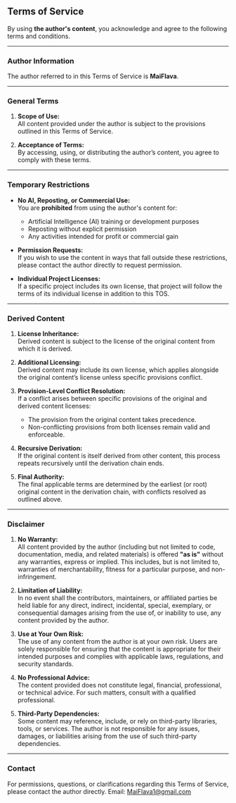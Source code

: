 ## **Terms of Service**

By using **the author's content**, you acknowledge and agree to the following terms and conditions.

---

### **Author Information**

The author referred to in this Terms of Service is **MaiFlava**.

---

### **General Terms**

1. **Scope of Use:**  
   All content provided under the author is subject to the provisions outlined in this Terms of Service.  
   
2. **Acceptance of Terms:**  
   By accessing, using, or distributing the author’s content, you agree to comply with these terms.

---

### **Temporary Restrictions**

- **No AI, Reposting, or Commercial Use:**  
  You are **prohibited** from using the author's content for:  
  - Artificial Intelligence (AI) training or development purposes  
  - Reposting without explicit permission  
  - Any activities intended for profit or commercial gain  

- **Permission Requests:**  
  If you wish to use the content in ways that fall outside these restrictions, please contact the author directly to request permission.  

- **Individual Project Licenses:**  
  If a specific project includes its own license, that project will follow the terms of its individual license in addition to this TOS.

---

### **Derived Content**

1. **License Inheritance:**  
   Derived content is subject to the license of the original content from which it is derived.  

2. **Additional Licensing:**  
   Derived content may include its own license, which applies alongside the original content’s license unless specific provisions conflict.  

3. **Provision-Level Conflict Resolution:**  
   If a conflict arises between specific provisions of the original and derived content licenses:  
   - The provision from the original content takes precedence.  
   - Non-conflicting provisions from both licenses remain valid and enforceable.  

4. **Recursive Derivation:**  
   If the original content is itself derived from other content, this process repeats recursively until the derivation chain ends.  

5. **Final Authority:**  
   The final applicable terms are determined by the earliest (or root) original content in the derivation chain, with conflicts resolved as outlined above.

---

### **Disclaimer**

1. **No Warranty:**  
   All content provided by the author (including but not limited to code, documentation, media, and related materials) is offered **"as is"** without any warranties, express or implied. This includes, but is not limited to, warranties of merchantability, fitness for a particular purpose, and non-infringement.  

2. **Limitation of Liability:**  
   In no event shall the contributors, maintainers, or affiliated parties be held liable for any direct, indirect, incidental, special, exemplary, or consequential damages arising from the use of, or inability to use, any content provided by the author.  

3. **Use at Your Own Risk:**  
   The use of any content from the author is at your own risk. Users are solely responsible for ensuring that the content is appropriate for their intended purposes and complies with applicable laws, regulations, and security standards.  

4. **No Professional Advice:**  
   The content provided does not constitute legal, financial, professional, or technical advice. For such matters, consult with a qualified professional.  

5. **Third-Party Dependencies:**  
   Some content may reference, include, or rely on third-party libraries, tools, or services. The author is not responsible for any issues, damages, or liabilities arising from the use of such third-party dependencies.

---

### **Contact**

For permissions, questions, or clarifications regarding this Terms of Service, please contact the author directly.
Email: MaiFlava1@gmail.com


